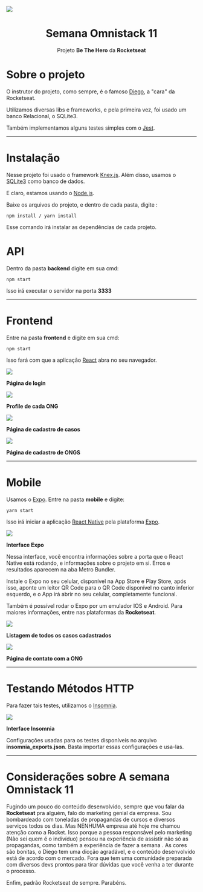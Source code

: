 <img src="images/omnistack.png" align="center"></img>

<h1 align="center">Semana Omnistack 11</h1>
<p align="center">Projeto <strong>Be The Hero</strong> da <strong>Rocketseat</strong></p>

# Sobre o projeto

O instrutor do projeto, como sempre, é o famoso <a href="https://github.com/diego3g">Diego</a>, a "cara" da Rocketseat.

Utilizamos diversas libs e frameworks, e pela primeira vez, foi usado um banco Relacional, o SQLite3.

Também implementamos alguns testes simples com o <a href="https://jestjs.io/">Jest</a>.

---

# Instalação

Nesse projeto foi usado o framework <a href="http://knexjs.org/">Knex.js</a>. Além disso, usamos o <a href="https://www.npmjs.com/package/sqlite3">SQLite3</a> como banco de dados.

E claro, estamos usando o <a href="https://nodejs.org/en/">Node.js</a>.

Baixe os arquivos do projeto, e dentro de cada pasta, digite :

```
npm install / yarn install
```

Esse comando irá instalar as dependências de cada projeto.

# API

Dentro da pasta **backend** digite em sua cmd:

```
npm start
```

Isso irá executar o servidor na porta **3333**

---

# Frontend

Entre na pasta **frontend** e digite em sua cmd:

```
npm start
```

Isso fará com que a aplicação <a href="https://reactjs.org/">React</a> abra no seu navegador.

<img src="images/web.png" align="center"></img>

**Página de login**

<img src="images/web2.png" align="center"></img>

**Profile de cada ONG**

<img src="images/web3.png" align="center"></img>

**Página de cadastro de casos**

<img src="images/web4.png" align="center"></img>

**Página de cadastro de ONGS**

---

# Mobile

Usamos o <a href="https://expo.io/">Expo</a>.
Entre na pasta **mobile** e digite:

```
yarn start
```

Isso irá iniciar a aplicação <a href="https://reactnative.dev/">React Native</a> pela plataforma <a href="https://expo.io/">Expo</a>.

<img src="images/expo.png" align="center"></img>

**Interface Expo**

Nessa interface, você encontra informações sobre a porta que o React Native está rodando, e informações sobre o projeto em si. Erros e resultados aparecem na aba Metro Bundler.

Instale o Expo no seu celular, disponível na App Store e Play Store, após isso, aponte um leitor QR Code para o QR Code disponível no canto inferior esquerdo, e o App irá abrir no seu celular, completamente funcional.

Também é possível rodar o Expo por um emulador IOS e Android. Para maiores informações, entre nas plataformas da **Rocketseat**.

<img src="images/mobile1.png" align="center"></img>

**Listagem de todos os casos cadastrados**

<img src="images/mobile2.png" align="center"></img>

**Página de contato com a ONG**

---

# Testando Métodos HTTP

Para fazer tais testes, utilizamos o <a href="https://insomnia.rest/">Insomnia</a>.

<img src="images/insomnia.png" align="center"></img>

**Interface Insomnia**

Configurações usadas para os testes disponíveis no arquivo **insomnia_exports.json**. Basta importar essas configurações e usa-las.

---

# Considerações sobre A semana Omnistack 11

Fugindo um pouco do conteúdo desenvolvido, sempre que vou falar da **Rocketseat** pra alguém, falo do marketing genial da empresa.
Sou bombardeado com toneladas de propagandas de cursos e diversos serviços todos os dias. Mas NENHUMA empresa até hoje me chamou atenção como a Rocket. Isso porque a pessoa responsável pelo marketing (Não sei quem é o indivíduo) pensou na experiência de assistir não só as propagandas, como também a experiência de fazer a semana . As cores são bonitas, o Diego tem uma dicção agradável, e o conteúdo desenvolvido está de acordo com o mercado. Fora que tem uma comunidade preparada com diversos devs prontos para tirar dúvidas que você venha a ter durante o processo.

Enfim, padrão Rocketseat de sempre. Parabéns.
